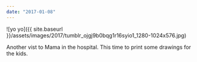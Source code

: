```yaml
---
date: "2017-01-08"
---
```


![yo yo]({{ site.baseurl }}/assets/images/2017/tumblr_ojgj9b0bqg1r16syio1_1280-1024x576.jpg)

Another vist to Mama in the hospital. This time to print some drawings for the kids.
